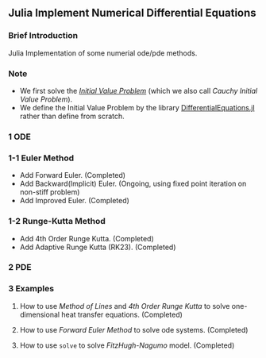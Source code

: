 ## Julia Implement Numerical Differential Equations

### Brief Introduction
Julia Implementation of some numerial ode/pde methods.

### Note
- We first solve the *[Initial Value Problem](https://en.wikipedia.org/wiki/Initial_value_problem#:~:text=In%20multivariable%20calculus%2C%20an%20initial,solving%20an%20initial%20value%20problem.)* (which we also call *Cauchy Initial Value Problem*). 
- We define the Initial Value Problem by the library [DifferentialEquations.jl](https://docs.sciml.ai/DiffEqDocs/stable/) rather than define from scratch.


### 1 ODE

### 1-1 Euler Method 
- Add Forward Euler. (Completed) 
- Add Backward(Implicit) Euler. (Ongoing, using fixed point iteration on non-stiff problem)
- Add Improved Euler. (Completed)

### 1-2 Runge-Kutta Method
- Add 4th Order Runge Kutta. (Completed)
- Add Adaptive Runge Kutta (RK23). (Completed)

### 2 PDE

### 3 Examples
1. How to use *Method of Lines* and *4th Order Runge Kutta* to solve one-dimensional heat transfer equations. (Completed)
2. How to use *Forward Euler Method* to solve ode systems. (Completed)

3. How to use `solve` to solve *FitzHugh-Nagumo* model. (Completed)
